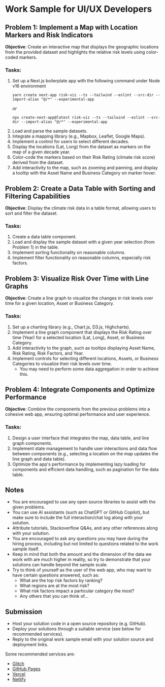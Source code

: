 # Work Sample for UI/UX Developers

## Problem 1: Implement a Map with Location Markers and Risk Indicators

**Objective**: Create an interactive map that displays the geographic locations from the provided dataset and highlights the relative risk levels using color-coded markers.

### Tasks:
1. Set up a Next.js boilerplate app with the following command under Node v16 environment
    ```shell
    yarn create next-app risk-viz --ts --tailwind --eslint --src-dir --import-alias "@/*" --experimental-app
    ```
    _or_
    ```shell
    npx create-next-app@latest risk-viz --ts --tailwind --eslint --src-dir --import-alias "@/*" --experimental-app
    ```
2. Load and parse the sample datasets.
3. Integrate a mapping library (e.g., Mapbox, Leaflet, Google Maps).
4. Implement a control for users to select different decades.
5. Display the locations (Lat, Long) from the dataset as markers on the map of a given decade year.
6. Color-code the markers based on their Risk Rating (climate risk score) derived from the dataset.
7. Add interactivity to the map, such as zooming and panning, and display a tooltip with the Asset Name and Business Category on marker hover.

## Problem 2: Create a Data Table with Sorting and Filtering Capabilities

**Objective**: Display the climate risk data in a table format, allowing users to sort and filter the dataset.

### Tasks:
1. Create a data table component.
2. Load and display the sample dataset with a given year selection (from Problem 1) in the table.
3. Implement sorting functionality on reasonable columns.
4. Implement filter functionality on reasonable columns, especially risk factors.

## Problem 3: Visualize Risk Over Time with Line Graphs

**Objective**: Create a line graph to visualize the changes in risk levels over time for a given location, Asset or Business Category.

### Tasks:
1. Set up a charting library (e.g., Chart.js, D3.js, Highcharts).
2. Implement a line graph component that displays the Risk Rating over time (Year) for a selected location (Lat, Long), Asset, or Business Category.
3. Add interactivity to the graph, such as tooltips displaying Asset Name, Risk Rating, Risk Factors, and Year.
4. Implement controls for selecting different locations, Assets, or Business Categories to visualize their risk levels over time.
    - You may need to perform some data aggregation in order to achieve this.

## Problem 4: Integrate Components and Optimize Performance

**Objective**: Combine the components from the previous problems into a cohesive web app, ensuring optimal performance and user experience.

### Tasks:
1. Design a user interface that integrates the map, data table, and line graph components.
2. Implement state management to handle user interactions and data flow between components (e.g., selecting a location on the map updates the line graph and data table).
3. Optimize the app's performance by implementing lazy loading for components and efficient data handling, such as pagination for the data table.

## Notes

- You are encouraged to use any open source libraries to assist with the given problems.
- You can use AI assistants (such as ChatGPT or GitHub Copilot), but make sure to include the full interaction/chat log along with your solution.
- Attribute tutorials, Stackoverflow Q&As, and any other references along with your solution.
- You are encouraged to ask any questions you may have during the hiring process, including but not limited to questions related to the work sample itself.
- Keep in mind that both the amount and the dimension of the data we work with are much higher in reality, so try to demonstrate that your solutions can handle beyond the sample scale.
- Try to think of yourself as the user of the web app, who may want to have certain questions answered, such as:
    - What are the top risk factors by ranking?
    - What regions are at the most risk?
    - What risk factors impact a particular category the most?
    - Any others that you can think of...

## Submission

- Host your solution code in a open source repository (e.g. GitHub).
- Deploy your solutions through a suitable service (see below for recommended services).
- Reply to the original work sample email with your solution source and deployment links.

Some recommended services are:

- [Glitch](https://glitch.com/)
- [GitHub Pages](https://pages.github.com/)
- [Vercel](https://vercel.com/)
- [Netlify](https://www.netlify.com/)
